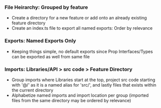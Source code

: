 ### File Heirarchy: Grouped by feature
- Create a directory for a new feature or add onto an already existing feature directory
- Create an index.ts file to export all named exports: Order by relevance

### Exports: Named Exports Only
- Keeping things simple, no default exports since Prop Interfaces/Types can be exported as well from same file

### Imports: Libraries/API > src code > Feature Directory
- Group imports where Libraries start at the top, project src code starting with '@/' as it is a named alias for 'src/', and lastly files that exists within the current directory
- Alphabetize named imports and import location per group (imported files from the same directory may be ordered by relevance)
